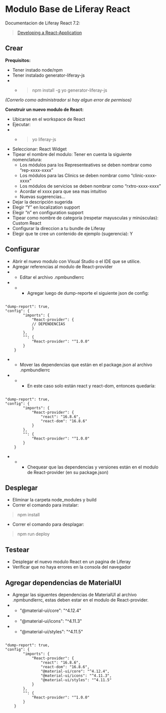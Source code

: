 # Modulo Base de Liferay React


Documentacion de Liferay React 7.2:

> [Developing a React-Application](https://help.liferay.com/hc/en-us/articles/360029028051-Developing-a-React-Application)


## Crear

**Prequisitos:**
- Tener instado node/npm
- Tener instalado generator-liferay-js
- - > npm install -g yo generator-liferay-js

_(Correrlo como administrador si hay algun error de permisos)_

**Construir un nuevo modulo de React:**
- Ubicarse en el workspace de React
- Ejecutar: 
- - > yo liferay-js
- Seleccionar: React Widget
- Tipear el nombre del modulo: Tener en cuenta la siguiente nomenclatura: 
    - Los módulos para los Representeatives se deben nombrar como “rep-xxxx-xxxx”
    - Los módulos para las Clinics se deben nombrar como “clinic-xxxx-xxxx”
    - Los módulos de servicios se deben nombrar como “rxtro-xxxx-xxxx”
    - Acordar el xxxx para que sea mas intuitivo
    - Nuevas sugerencias...
- Dejar la descripción sugerida
- Elegir “Y” en localization support
- Elegir “n” en configuration support
- Tipear como nombre de categoría (respetar mayusculas y minúsculas): Custom React
- Configurar la direccion a tu bundle de Liferay
- Elegir que te cree un contenido de ejemplo (sugerencia): Y


## Configurar

- Abrir el nuevo modulo con Visual Studio o el IDE que se utilice.
- Agregar referencias al modulo de React-provider
- - Editar el archivo .npmbundlerrc
- - - Agregar luego de dump-reporte el siguiente json de config:
```

"dump-report": true,
"config": {
        "imports": {
            "React-provider": {
			// DEPENDENCIAS
            }
        },
        "": {
            "React-provider": "^1.0.0"
        }
    }
```

- - Mover las dependencias que están en el package.json al archivo .npmbundlerrc
- - - En este caso solo están react y react-dom, entonces quedaría:
```

"dump-report": true,
"config": {
        "imports": {
            "React-provider": {
			    "react": "16.8.6",
       			"react-dom": "16.8.6"
            }
        },
        "": {
            "React-provider": "^1.0.0"
        }
    }
```
- - - Chequear que las dependencias y versiones están en el modulo de React-provider (en su package.json)

## Desplegar

- Eliminar la carpeta node_modules y build
- Correr el comando para instalar:
> npm install
- Correr el comando para desplagar:
> npm run deploy

## Testear

- Desplegar el nuevo modulo React en un pagina de Liferay
- Verificar que no haya errores en la consola del navegador

## Agregar dependencias de MaterialUI

- Agregar las siguentes dependencias de MaterialUI al archivo .npmbundlerrc,  estas deben estar en el modulo de React-provider.
- - "@material-ui/core": "^4.12.4"
- - "@material-ui/icons": "^4.11.3"
- - "@material-ui/styles": "^4.11.5"
```

"dump-report": true,
"config": {
        "imports": {
            "React-provider": {
			    "react": "16.8.6",
       			"react-dom": "16.8.6",
                "@material-ui/core": "^4.12.4",
				"@material-ui/icons": "^4.11.3",
				"@material-ui/styles": "^4.11.5"
            }
        },
        "": {
            "React-provider": "^1.0.0"
        }
    }
```


